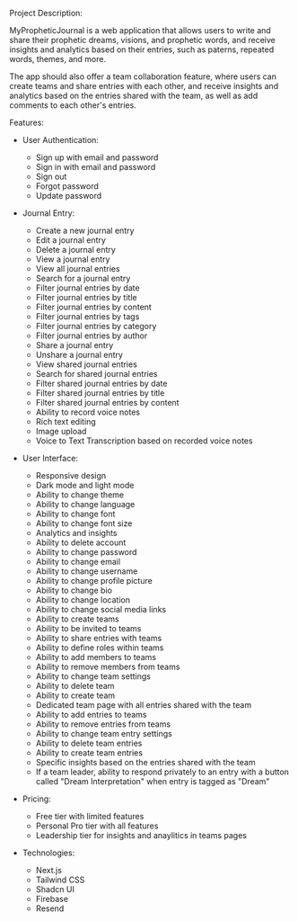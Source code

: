 Project Description:

MyPropheticJournal is a web application that allows users to write and share their prophetic dreams, visions, and prophetic words, and receive insights and analytics based on their entries, such as paterns, repeated words, themes, and more.

The app should also offer a team collaboration feature, where users can create teams and share entries with each other, and receive insights and analytics based on the entries shared with the team, as well as add comments to each other's entries.

Features:

- User Authentication:
  - Sign up with email and password
  - Sign in with email and password
  - Sign out
  - Forgot password
  - Update password
- Journal Entry:
  - Create a new journal entry
  - Edit a journal entry
  - Delete a journal entry
  - View a journal entry
  - View all journal entries
  - Search for a journal entry
  - Filter journal entries by date
  - Filter journal entries by title
  - Filter journal entries by content
  - Filter journal entries by tags
  - Filter journal entries by category
  - Filter journal entries by author
  - Share a journal entry
  - Unshare a journal entry
  - View shared journal entries
  - Search for shared journal entries
  - Filter shared journal entries by date
  - Filter shared journal entries by title
  - Filter shared journal entries by content
  - Ability to record voice notes
  - Rich text editing
  - Image upload
  - Voice to Text Transcription based on recorded voice notes

- User Interface:
  - Responsive design
  - Dark mode and light mode
  - Ability to change theme
  - Ability to change language
  - Ability to change font
  - Ability to change font size
  - Analytics and insights
  - Ability to delete account
  - Ability to change password
  - Ability to change email
  - Ability to change username
  - Ability to change profile picture
  - Ability to change bio
  - Ability to change location
  - Ability to change social media links
  - Ability to create teams
  - Ability to be invited to teams
  - Ability to share entries with teams
  - Ability to define roles within teams
  - Ability to add members to teams
  - Ability to remove members from teams
  - Ability to change team settings
  - Ability to delete team
  - Ability to create team
  - Dedicated team page with all entries shared with the team
  - Ability to add entries to teams
  - Ability to remove entries from teams
  - Ability to change team entry settings
  - Ability to delete team entries
  - Ability to create team entries
  - Specific insights based on the entries shared with the team
  - If a team leader, ability to respond privately to an entry with a button called "Dream Interpretation" when entry is tagged as "Dream"

- Pricing:
  - Free tier with limited features
  - Personal Pro tier with all features
  - Leadership tier for insights and anaylitics in teams pages

- Technologies:
  - Next.js
  - Tailwind CSS
  - Shadcn UI
  - Firebase
  - Resend

